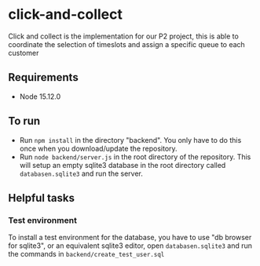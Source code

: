 # click-and-collect
Click and collect is the implementation for our P2 project, this is able to coordinate the selection of timeslots and assign a specific queue to each customer

## Requirements
* Node 15.12.0

## To run
* Run `npm install` in the directory "backend". You only have to do this once when you download/update the repository.
* Run `node backend/server.js` in the root directory of the repository. This will setup an empty sqlite3 database in the root directory called `databasen.sqlite3` and run the server. 

## Helpful tasks
### Test environment
To install a test environment for the database, you have to use "db browser for sqlite3", 
or an equivalent sqlite3 editor, open `databasen.sqlite3` and run the commands in `backend/create_test_user.sql`
